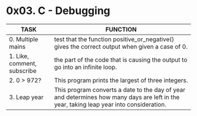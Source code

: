 # 0x03. C - Debugging
| TASK | FUNCTION |
| --- | --- |
| 0. Multiple mains | test that the function positive_or_negative() gives the correct output when given a case of 0. |
| 1. Like, comment, subscribe | the part of the code that is causing the output to go into an infinite loop. |
| 2. 0 > 972? | This program prints the largest of three integers. |
| 3. Leap year | This program converts a date to the day of year and determines how many days are left in the year, taking leap year into consideration. |
